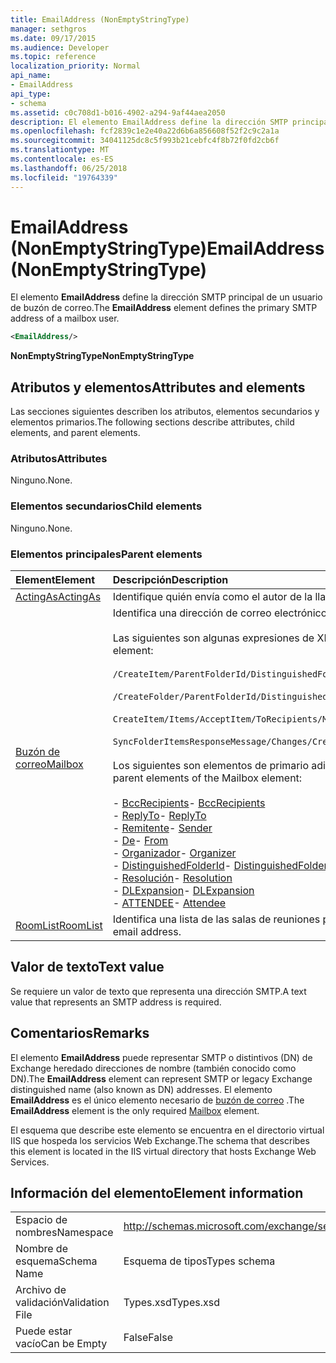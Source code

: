 ```yaml
---
title: EmailAddress (NonEmptyStringType)
manager: sethgros
ms.date: 09/17/2015
ms.audience: Developer
ms.topic: reference
localization_priority: Normal
api_name:
- EmailAddress
api_type:
- schema
ms.assetid: c0c708d1-b016-4902-a294-9af44aea2050
description: El elemento EmailAddress define la dirección SMTP principal de un usuario de buzón de correo.
ms.openlocfilehash: fcf2839c1e2e40a22d6b6a856608f52f2c9c2a1a
ms.sourcegitcommit: 34041125dc8c5f993b21cebfc4f8b72f0fd2cb6f
ms.translationtype: MT
ms.contentlocale: es-ES
ms.lasthandoff: 06/25/2018
ms.locfileid: "19764339"
---
```

# <a name="emailaddress-nonemptystringtype"></a><span data-ttu-id="ebac2-103">EmailAddress (NonEmptyStringType)</span><span class="sxs-lookup"><span data-stu-id="ebac2-103">EmailAddress (NonEmptyStringType)</span></span>

<span data-ttu-id="ebac2-104">El elemento **EmailAddress** define la dirección SMTP principal de un usuario de buzón de correo.</span><span class="sxs-lookup"><span data-stu-id="ebac2-104">The **EmailAddress** element defines the primary SMTP address of a mailbox user.</span></span> 
  
```XML
<EmailAddress/>
```

 <span data-ttu-id="ebac2-105">**NonEmptyStringType**</span><span class="sxs-lookup"><span data-stu-id="ebac2-105">**NonEmptyStringType**</span></span>
## <a name="attributes-and-elements"></a><span data-ttu-id="ebac2-106">Atributos y elementos</span><span class="sxs-lookup"><span data-stu-id="ebac2-106">Attributes and elements</span></span>

<span data-ttu-id="ebac2-107">Las secciones siguientes describen los atributos, elementos secundarios y elementos primarios.</span><span class="sxs-lookup"><span data-stu-id="ebac2-107">The following sections describe attributes, child elements, and parent elements.</span></span>
  
### <a name="attributes"></a><span data-ttu-id="ebac2-108">Atributos</span><span class="sxs-lookup"><span data-stu-id="ebac2-108">Attributes</span></span>

<span data-ttu-id="ebac2-109">Ninguno.</span><span class="sxs-lookup"><span data-stu-id="ebac2-109">None.</span></span>
  
### <a name="child-elements"></a><span data-ttu-id="ebac2-110">Elementos secundarios</span><span class="sxs-lookup"><span data-stu-id="ebac2-110">Child elements</span></span>

<span data-ttu-id="ebac2-111">Ninguno.</span><span class="sxs-lookup"><span data-stu-id="ebac2-111">None.</span></span>
  
### <a name="parent-elements"></a><span data-ttu-id="ebac2-112">Elementos principales</span><span class="sxs-lookup"><span data-stu-id="ebac2-112">Parent elements</span></span>

|<span data-ttu-id="ebac2-113">**Element**</span><span class="sxs-lookup"><span data-stu-id="ebac2-113">**Element**</span></span>|<span data-ttu-id="ebac2-114">**Descripción**</span><span class="sxs-lookup"><span data-stu-id="ebac2-114">**Description**</span></span>|
|:-----|:-----|
|[<span data-ttu-id="ebac2-115">ActingAs</span><span class="sxs-lookup"><span data-stu-id="ebac2-115">ActingAs</span></span>](actingas.md) <br/> |<span data-ttu-id="ebac2-116">Identifique quién envía como el autor de la llamada.</span><span class="sxs-lookup"><span data-stu-id="ebac2-116">Identifies who the caller is sending as.</span></span>  <br/> |
|[<span data-ttu-id="ebac2-117">Buzón de correo</span><span class="sxs-lookup"><span data-stu-id="ebac2-117">Mailbox</span></span>](mailbox.md) <br/> | <span data-ttu-id="ebac2-118">Identifica una dirección de correo electrónico completa resuelta.</span><span class="sxs-lookup"><span data-stu-id="ebac2-118">Identifies a fully resolved e-mail address.</span></span>  <br/><br/><span data-ttu-id="ebac2-119">Las siguientes son algunas expresiones de XPath para este elemento:</span><span class="sxs-lookup"><span data-stu-id="ebac2-119">The following are some XPath expressions to this element:</span></span><br/><br/>`/CreateItem/ParentFolderId/DistinguishedFolderId/Mailbox`<br/><br/>`/CreateFolder/ParentFolderId/DistinguishedFolderId/Mailbox`<br/><br/>`CreateItem/Items/AcceptItem/ToRecipients/Mailbox`<br/><br/>`SyncFolderItemsResponseMessage/Changes/Create/CalendarItem/ConflictingMeetings/AcceptItem/CcRecipients/Mailbox`<br/><br/><span data-ttu-id="ebac2-120">Los siguientes son elementos de primario adicionales del elemento de buzón de correo:</span><span class="sxs-lookup"><span data-stu-id="ebac2-120">The following are additional parent elements of the Mailbox element:</span></span><br/><br/><span data-ttu-id="ebac2-121">- [BccRecipients](bccrecipients.md)</span><span class="sxs-lookup"><span data-stu-id="ebac2-121">- [BccRecipients](bccrecipients.md)</span></span> <br/><span data-ttu-id="ebac2-122">- [ReplyTo](replyto.md)</span><span class="sxs-lookup"><span data-stu-id="ebac2-122">- [ReplyTo](replyto.md)</span></span> <br/><span data-ttu-id="ebac2-123">- [Remitente](sender.md)</span><span class="sxs-lookup"><span data-stu-id="ebac2-123">- [Sender](sender.md)</span></span> <br/><span data-ttu-id="ebac2-124">- [De](from.md)</span><span class="sxs-lookup"><span data-stu-id="ebac2-124">- [From](from.md)</span></span> <br/><span data-ttu-id="ebac2-125">- [Organizador](organizer.md)</span><span class="sxs-lookup"><span data-stu-id="ebac2-125">- [Organizer](organizer.md)</span></span> <br/><span data-ttu-id="ebac2-126">- [DistinguishedFolderId](distinguishedfolderid.md)</span><span class="sxs-lookup"><span data-stu-id="ebac2-126">- [DistinguishedFolderId](distinguishedfolderid.md)</span></span> <br/><span data-ttu-id="ebac2-127">- [Resolución](resolution.md)</span><span class="sxs-lookup"><span data-stu-id="ebac2-127">- [Resolution](resolution.md)</span></span> <br/><span data-ttu-id="ebac2-128">- [DLExpansion](dlexpansion.md)</span><span class="sxs-lookup"><span data-stu-id="ebac2-128">- [DLExpansion](dlexpansion.md)</span></span> <br/><span data-ttu-id="ebac2-129">- [ATTENDEE](attendee.md)</span><span class="sxs-lookup"><span data-stu-id="ebac2-129">- [Attendee](attendee.md)</span></span> <br/> |
|[<span data-ttu-id="ebac2-130">RoomList</span><span class="sxs-lookup"><span data-stu-id="ebac2-130">RoomList</span></span>](roomlist.md) <br/> |<span data-ttu-id="ebac2-131">Identifica una lista de las salas de reuniones por dirección de correo electrónico.</span><span class="sxs-lookup"><span data-stu-id="ebac2-131">Identifies a list of meeting rooms by email address.</span></span>  <br/> |
   
## <a name="text-value"></a><span data-ttu-id="ebac2-132">Valor de texto</span><span class="sxs-lookup"><span data-stu-id="ebac2-132">Text value</span></span>

<span data-ttu-id="ebac2-133">Se requiere un valor de texto que representa una dirección SMTP.</span><span class="sxs-lookup"><span data-stu-id="ebac2-133">A text value that represents an SMTP address is required.</span></span>
  
## <a name="remarks"></a><span data-ttu-id="ebac2-134">Comentarios</span><span class="sxs-lookup"><span data-stu-id="ebac2-134">Remarks</span></span>

<span data-ttu-id="ebac2-135">El elemento **EmailAddress** puede representar SMTP o distintivos (DN) de Exchange heredado direcciones de nombre (también conocido como DN).</span><span class="sxs-lookup"><span data-stu-id="ebac2-135">The **EmailAddress** element can represent SMTP or legacy Exchange distinguished name (also known as DN) addresses.</span></span> <span data-ttu-id="ebac2-136">El elemento **EmailAddress** es el único elemento necesario de [buzón de correo](mailbox.md) .</span><span class="sxs-lookup"><span data-stu-id="ebac2-136">The **EmailAddress** element is the only required [Mailbox](mailbox.md) element.</span></span> 
  
<span data-ttu-id="ebac2-137">El esquema que describe este elemento se encuentra en el directorio virtual IIS que hospeda los servicios Web Exchange.</span><span class="sxs-lookup"><span data-stu-id="ebac2-137">The schema that describes this element is located in the IIS virtual directory that hosts Exchange Web Services.</span></span>
  
## <a name="element-information"></a><span data-ttu-id="ebac2-138">Información del elemento</span><span class="sxs-lookup"><span data-stu-id="ebac2-138">Element information</span></span>

|||
|:-----|:-----|
|<span data-ttu-id="ebac2-139">Espacio de nombres</span><span class="sxs-lookup"><span data-stu-id="ebac2-139">Namespace</span></span>  <br/> |http://schemas.microsoft.com/exchange/services/2006/types  <br/> |
|<span data-ttu-id="ebac2-140">Nombre de esquema</span><span class="sxs-lookup"><span data-stu-id="ebac2-140">Schema Name</span></span>  <br/> |<span data-ttu-id="ebac2-141">Esquema de tipos</span><span class="sxs-lookup"><span data-stu-id="ebac2-141">Types schema</span></span>  <br/> |
|<span data-ttu-id="ebac2-142">Archivo de validación</span><span class="sxs-lookup"><span data-stu-id="ebac2-142">Validation File</span></span>  <br/> |<span data-ttu-id="ebac2-143">Types.xsd</span><span class="sxs-lookup"><span data-stu-id="ebac2-143">Types.xsd</span></span>  <br/> |
|<span data-ttu-id="ebac2-144">Puede estar vacío</span><span class="sxs-lookup"><span data-stu-id="ebac2-144">Can be Empty</span></span>  <br/> |<span data-ttu-id="ebac2-145">False</span><span class="sxs-lookup"><span data-stu-id="ebac2-145">False</span></span>  <br/> |
   


